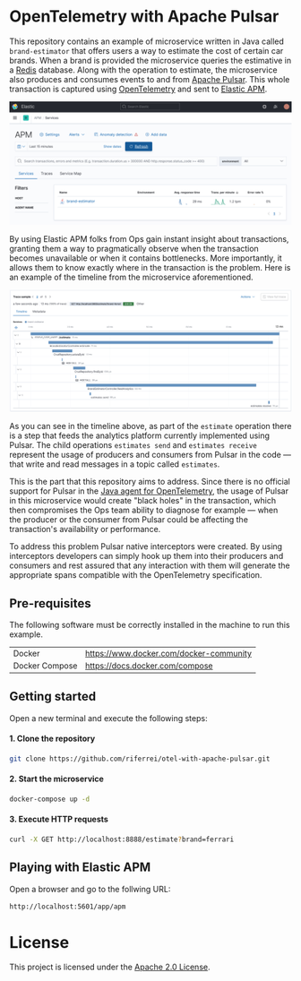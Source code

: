 # OpenTelemetry with Apache Pulsar

This repository contains an example of microservice written in Java called `brand-estimator` that offers users a way to estimate the cost of certain car brands. When a brand is provided the microservice queries the estimative in a [Redis](https://redis.io) database. Along with the operation to estimate, the microservice also produces and consumes events to and from [Apache Pulsar](https://pulsar.apache.org). This whole transaction is captured using [OpenTelemetry](https://opentelemetry.io) and sent to [Elastic APM](https://www.elastic.co/apm).

<img src="images/transaction-name.png" />

By using Elastic APM folks from Ops gain instant insight about transactions, granting them a way to pragmatically observe when the transaction becomes unavailable or when it contains bottlenecks. More importantly, it allows them to know exactly where in the transaction is the problem. Here is an example of the timeline from the microservice aforementioned.

<img src="images/transaction-sample.png" />

As you can see in the timeline above, as part of the `estimate` operation there is a step that feeds the analytics platform currently implemented using Pulsar. The child operations `estimates send` and `estimates receive` represent the usage of producers and consumers from Pulsar in the code — that write and read messages in a topic called `estimates`.

This is the part that this repository aims to address. Since there is no official support for Pulsar in the [Java agent for OpenTelemetry](https://github.com/open-telemetry/opentelemetry-java-instrumentation), the usage of Pulsar in this microservice would create "black holes" in the transaction, which then compromises the Ops team ability to diagnose for example — when the producer or the consumer from Pulsar could be affecting the transaction's availability or performance.

To address this problem Pulsar native interceptors were created. By using interceptors developers can simply hook up them into their producers and consumers and rest assured that any interaction with them will generate the appropriate spans compatible with the OpenTelemetry specification.

## Pre-requisites

The following software must be correctly installed in the machine to run this example.

<table>
  <tr border="1">
    <td>Docker</td>
    <td><a href="https://www.docker.com/docker-community">https://www.docker.com/docker-community</a></td>
  </tr>
  <tr border="1">
    <td>Docker Compose</td>
    <td><a href="https://docs.docker.com/compose">https://docs.docker.com/compose</a></td>
  </tr>
</table>

## Getting started

Open a new terminal and execute the following steps:

#### 1. Clone the repository

```bash
git clone https://github.com/riferrei/otel-with-apache-pulsar.git
```

#### 2. Start the microservice

```bash
docker-compose up -d
```

#### 3. Execute HTTP requests

```bash
curl -X GET http://localhost:8888/estimate?brand=ferrari
```

## Playing with Elastic APM

Open a browser and go to the follwing URL:

```bash
http://localhost:5601/app/apm
```

# License

This project is licensed under the [Apache 2.0 License](./LICENSE).